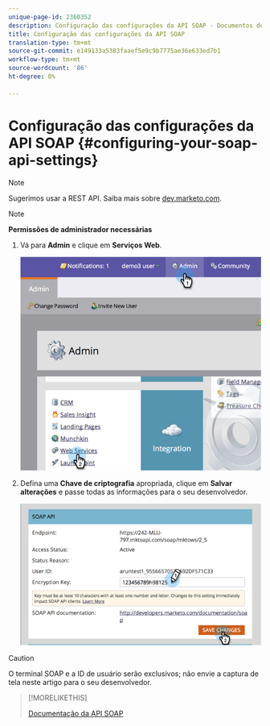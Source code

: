 ```yaml
---
unique-page-id: 2360352
description: Configuração das configurações da API SOAP - Documentos do Marketing - Documentação do produto
title: Configuração das configurações da API SOAP
translation-type: tm+mt
source-git-commit: e149133a5383faaef5e9c9b7775ae36e633ed7b1
workflow-type: tm+mt
source-wordcount: '86'
ht-degree: 0%

---
```



# Configuração das configurações da API SOAP {#configuring-your-soap-api-settings}

>[!NOTE]
>
>Sugerimos usar a REST API. Saiba mais sobre [dev.marketo.com](http://developers.marketo.com/documentation/rest/).

>[!NOTE]
>
>**Permissões de administrador necessárias**

1. Vá para **Admin** e clique em **Serviços Web**.

   ![](assets/image2014-9-19-10-3a58-3a11.png)

1. Defina uma **Chave de criptografia** apropriada, clique em **Salvar alterações** e passe todas as informações para o seu desenvolvedor.

   ![](assets/image2014-9-19-11-3a0-3a46.png)

>[!CAUTION]
>
>O terminal SOAP e a ID de usuário serão exclusivos; não envie a captura de tela neste artigo para o seu desenvolvedor.

>[!MORELIKETHIS]
>
>[Documentação da API SOAP](http://developers.marketo.com/documentation/soap/)

